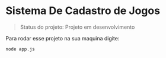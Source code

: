 <h1>Sistema De Cadastro de Jogos</h1>

> Status do projeto: Projeto em desenvolvimento

Para rodar esse projeto na sua maquina digite:

```
node app.js
``` 
